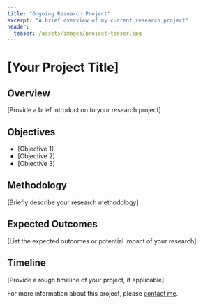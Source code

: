 ```yaml
---
title: "Ongoing Research Project"
excerpt: "A brief overview of my current research project"
header:
  teaser: /assets/images/project-teaser.jpg
---
```


# [Your Project Title]

## Overview

[Provide a brief introduction to your research project]

## Objectives

- [Objective 1]
- [Objective 2]
- [Objective 3]

## Methodology

[Briefly describe your research methodology]

## Expected Outcomes

[List the expected outcomes or potential impact of your research]

## Timeline

[Provide a rough timeline of your project, if applicable]

For more information about this project, please [contact me](/about/).
